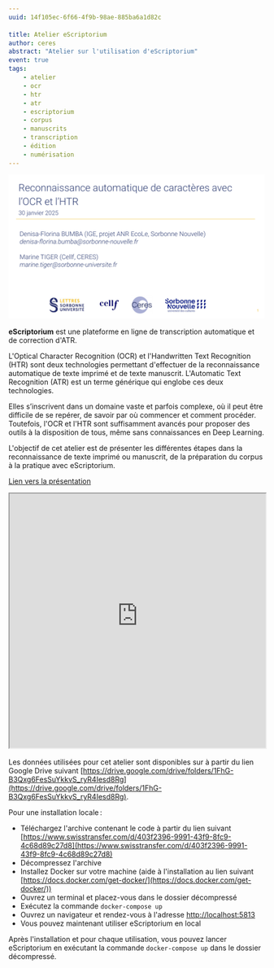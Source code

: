 ```yaml
---
uuid: 14f105ec-6f66-4f9b-98ae-885ba6a1d82c

title: Atelier eScriptorium
author: ceres
abstract: "Atelier sur l'utilisation d'eScriptorium"
event: true
tags:
    - atelier
    - ocr
    - htr
    - atr
    - escriptorium
    - corpus
    - manuscrits
    - transcription
    - édition
    - numérisation
---
```


![](atelier_escriptorium.png)

**eScriptorium** est une plateforme en ligne de transcription
automatique et de correction d'ATR.

L'Optical Character Recognition (OCR) et l'Handwritten Text Recognition (HTR) sont deux technologies permettant d'effectuer de la reconnaissance automatique de texte imprimé et de texte manuscrit. L'Automatic Text Recognition (ATR) est un terme générique qui englobe ces deux technologies.

Elles s’inscrivent dans un domaine vaste et parfois complexe, où il peut être difficile de se repérer, de savoir par où commencer et comment procéder. 
Toutefois, l'OCR et l'HTR sont suffisamment avancés pour proposer des outils à la disposition de tous, même sans connaissances en Deep Learning.

L'objectif de cet atelier est de présenter les différentes étapes dans la reconnaissance de texte imprimé ou manuscrit, de la préparation du corpus à la pratique avec eScriptorium.

[Lien vers la présentation](atelier_escriptorium.pdf)
<iframe src="https://ceres.sorbonne-universite.fr/0e04bff2e6809e6c74d9b6cca778ef2c/atelier_escriptorium.pdf" type="application/pdf" width="100%" height="500px">
    <p>Vous pouvez <a href="atelier_escriptorium.pdf">télécharger le PDF</a>.</p>
</iframe>

Les données utilisées pour cet atelier sont disponibles sur à partir du lien Google Drive suivant [https://drive.google.com/drive/folders/1FhG-B3Qxg6FesSuYkkvS_ryR4Iesd8Rg](https://drive.google.com/drive/folders/1FhG-B3Qxg6FesSuYkkvS_ryR4Iesd8Rg).

Pour une installation locale :
- Téléchargez l'archive contenant le code à partir du lien suivant [https://www.swisstransfer.com/d/403f2396-9991-43f9-8fc9-4c68d89c27d8](https://www.swisstransfer.com/d/403f2396-9991-43f9-8fc9-4c68d89c27d8)
- Décompressez l'archive
- Installez Docker sur votre machine (aide à l'installation au lien suivant [https://docs.docker.com/get-docker/](https://docs.docker.com/get-docker/))
- Ouvrez un terminal et placez-vous dans le dossier décompressé
- Exécutez la commande `docker-compose up`
- Ouvrez un navigateur et rendez-vous à l'adresse [http://localhost:5813](http://localhost:5813)
- Vous pouvez maintenant utiliser eScriptorium en local

Après l'installation et pour chaque utilisation, vous pouvez lancer eScriptorium en exécutant la commande `docker-compose up` dans le dossier décompressé.
